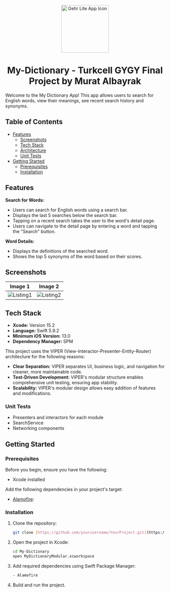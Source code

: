 <p align="center">
  <img src="https://github.com/muratalbayrak00/My-Dictionary/assets/95575668/ff9c1d17-78af-4430-9725-99dcc8529092" alt="Getir Lite App Icon" width="150" height="150">
</p>

<div align="center">
  <h1>My-Dictionary - Turkcell GYGY Final Project by Murat Albayrak</h1>
</div>

Welcome to the My Dictionary App! This app allows users to search for English words, view their meanings, see recent search history and synonyms.

## Table of Contents
- [Features](#features)
  - [Screenshots](#screenshots)
  - [Tech Stack](#tech-stack)
  - [Architecture](#architecture)
  - [Unit Tests](#unit-tests)
- [Getting Started](#getting-started)
  - [Prerequisites](#prerequisites)
  - [Installation](#installation)


## Features

 **Search for Words:**
- Users can search for English words using a search bar.
- Displays the last 5 searches below the search bar.
- Tapping on a recent search takes the user to the word's detail page.
- Users can navigate to the detail page by entering a word and tapping the "Search" button.

 **Word Details:**
- Displays the definitions of the searched word.
- Shows the top 5 synonyms of the word based on their scores.

 ## Screenshots

| Image 1                | Image 2                | 
|------------------------|------------------------|
| ![Listing1](https://github.com/muratalbayrak00/My-Dictionary/assets/95575668/f39070e1-4f03-449f-80fc-4438f5fb7a9a) | ![Listing2](https://github.com/muratalbayrak00/My-Dictionary/assets/95575668/cbe0a724-7cb8-4b5a-8e8f-5c0b21da10fe)


## Tech Stack

- **Xcode:** Version 15.2
- **Language:** Swift 5.9.2
- **Minimum iOS Version:** 13.0
- **Dependency Manager:** SPM

This project uses the VIPER (View-Interactor-Presenter-Entity-Router) architecture for the following reasons:

- **Clear Separation:** VIPER separates UI, business logic, and navigation for cleaner, more maintainable code.
- **Test-Driven Development:** VIPER's modular structure enables comprehensive unit testing, ensuring app stability.
- **Scalability:** VIPER's modular design allows easy addition of features and modifications.

### Unit Tests

- Presenters and interactors for each module
- SearchService
- Networking components

## Getting Started

### Prerequisites

Before you begin, ensure you have the following:

- Xcode installed

Add the following dependencies in your project's target:

- [Alamofire]([https://github.com/onevcat/Kingfisher](https://github.com/Alamofire/Alamofire)): 

### Installation

1. Clone the repository:

    ```bash
    git clone [https://github.com/yourusername/YourProject.git](https://github.com/muratalbayrak00/My-Dictionary)
    ```

2. Open the project in Xcode:

    ```bash
    cd My-Dictionary
    open MyDictionaryModular.xcworkspace
    ```

3. Add required dependencies using Swift Package Manager:

   ```bash
   - Alamofire
    ```

4. Build and run the project.
